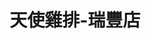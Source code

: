 ---
title: "天使雞排-瑞豐店"
description: "天使雞排-瑞豐店"
layout: shop
keywords:
  - 美食競賽
  - 台灣美食
  - 美食精選
datePublished: "2025-06-30"
dateModified: "2025-07-05"
city: "高雄市"
district: "左營區"
address: "高雄市左營區裕誠路南屏路"
phone: "0976594881"
geo: "22.665884574256552, 120.29924021723622"
google_map: "https://maps.app.goo.gl/1poRiAFxUCNe6Zm17"
footinder: "https://footinder.com.tw/%E9%AB%98%E9%9B%84%E5%B8%82%E9%BC%93%E5%B1%B1%E5%8D%80/109326/"
official: "https://www.facebook.com/ANGEL594881/"
award:
  - name: "夜市王"
    year: "2024"
    entries:
      - nightMarket: "瑞豐夜市"
        food_type: "雞排"
        rank: "第四名"

---
